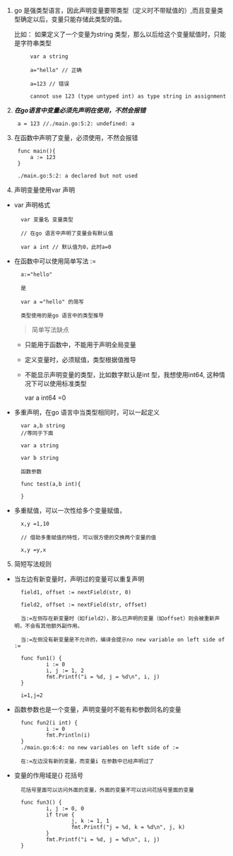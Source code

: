 1. go 是强类型语言，因此声明变量要带类型（定义时不带赋值的）,而且变量类型确定以后，变量只能存储此类型的值。

    比如： 如果定义了一个变量为string 类型，那么以后给这个变量赋值时，只能是字符串类型

            var a string 

            a="hello" // 正确

            a=123 // 错误

            cannot use 123 (type untyped int) as type string in assignment

2. ***在go语言中变量必须先声明在使用，不然会报错***

        a = 123 //./main.go:5:2: undefined: a

3. 在函数中声明了变量，必须使用，不然会报错

        func main(){
            a := 123
        }

        ./main.go:5:2: a declared but not used

4. 声明变量使用var 声明

+ var 声明格式

        var 变量名 变量类型

        // 在go 语言中声明了变量会有默认值

        var a int // 默认值为0，此时a=0

+ 在函数中可以使用简单写法 :=

        a:="hello" 

        是

        var a ="hello" 的简写

        类型使用的是go 语言中的类型推导

   > 简单写法缺点

   + 只能用于函数中，不能用于声明全局变量

   + 定义变量时，必须赋值，类型根据值推导

   + 不能显示声明变量的类型，比如数字默认是int 型，我想使用int64, 这种情况下可以使用标准类型

        var a int64 =0

+ 多重声明，在go 语言中当类型相同时，可以一起定义

        var a,b string 
        //等同于下面

        var a string

        var b string

        函数参数

        func test(a,b int){

        }

+ 多重赋值，可以一次性给多个变量赋值，

        x,y =1,10

        // 借助多重赋值的特性，可以很方便的交换两个变量的值

        x,y =y,x

5. 简短写法规则

+ 当左边有新变量时，声明过的变量可以重复声明

        field1, offset := nextField(str, 0)

        field2, offset := nextField(str, offset)

        当:=左侧存在新变量时（如field2），那么已声明的变量（如offset）则会被重新声明，不会有其他额外副作用。

        当:=左侧没有新变量是不允许的，编译会提示no new variable on left side of :=

        func fun1() {
                i := 0
                i, j := 1, 2
                fmt.Printf("i = %d, j = %d\n", i, j)
        }

        i=1,j=2

+ 函数参数也是一个变量，声明变量时不能有和参数同名的变量

        func fun2(i int) {
                i := 0
                fmt.Println(i)
        }
        ./main.go:6:4: no new variables on left side of :=

        在:=左边没有新的变量，而变量i 在参数中已经声明过了

+ 变量的作用域是{} 花括号

        花括号里面可以访问外面的变量，外面的变量不可以访问花括号里面的变量

        func fun3() {
                i, j := 0, 0
                if true {
                        j, k := 1, 1
                        fmt.Printf("j = %d, k = %d\n", j, k)
                }
                fmt.Printf("i = %d, j = %d\n", i, j)
        }